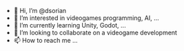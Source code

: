 - 👋 Hi, I’m @dsorian
- 👀 I’m interested in videogames programming, AI, ...
- 🌱 I’m currently learning Unity, Godot, ...
- 💞️ I’m looking to collaborate on a videogame development
- 📫 How to reach me ...

<!---
dsorian/dsorian is a ✨ special ✨ repository because its `README.md` (this file) appears on your GitHub profile.
You can click the Preview link to take a look at your changes.
--->
